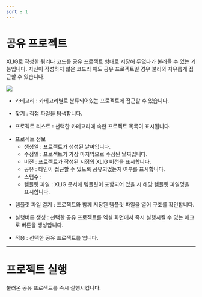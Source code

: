 ```yaml
---
sort : 1
---
```


# 공유 프로젝트

XLIG로 작성한 쿼리나 코드를 공유 프로젝트 형태로 저장해 두었다가 불러올 수 있는 기능입니다. 자신이 작성하지 않은 코드라 해도 공유 프로젝트일 경우 불러와 자유롭게 접근할 수 있습니다.

<img src = "https://user-images.githubusercontent.com/86198387/203706063-95841d26-c9df-42e1-9950-f3cb333ab8e7.png" />

- 카테고리 : 카테고리별로 분류되어있는 프로젝트에 접근할 수 있습니다.

<div>

- 찾기 : 직접 파일을 탐색합니다. </div>

<div>

- 프로젝트 리스트 : 선택한 카테고리에 속한 프로젝트 목록이 표시됩니다. </div>

<div>

- 프로젝트 정보
  - 생성일 : 프로젝트가 생성된 날짜입니다.
  - 수정일 : 프로젝트가 가장 마지막으로 수정된 날짜입니다.
  - 버전 : 프로젝트가 작성된 시점의 XLIG 버전을 표시합니다.
  - 공유 : 타인이 접근할 수 있도록 공유되었는지 여부를 표시합니다.
  - 스탭수 : 
  - 템플릿 파일 : XLIG 문서에 템플릿이 포함되어 있을 시 해당 템플릿 파일명을 표시합니다.


<div>

- 템플릿 파일 열기 : 프로젝트와 함께 저장된 템플릿 파일을 열어 구조를 확인합니다. </div>

<div>

- 실행버튼 생성 : 선택한 공유 프로젝트를 엑셀 화면에서 즉시 실행시킬 수 있는 매크로 버튼을 생성합니다. </div>

<div>

- 적용 : 선택한 공유 프로젝트를 엽니다. </div>

---

# 프로젝트 실행

불러온 공유 프로젝트를 즉시 실행시킵니다.